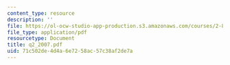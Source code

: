 ```yaml
---
content_type: resource
description: ''
file: https://ol-ocw-studio-app-production.s3.amazonaws.com/courses/2-830j-control-of-manufacturing-processes-sma-6303-spring-2008/71c502de4d4a6e7258ac57c38af2de7a_q2_2007.pdf
file_type: application/pdf
resourcetype: Document
title: q2_2007.pdf
uid: 71c502de-4d4a-6e72-58ac-57c38af2de7a
---
```

